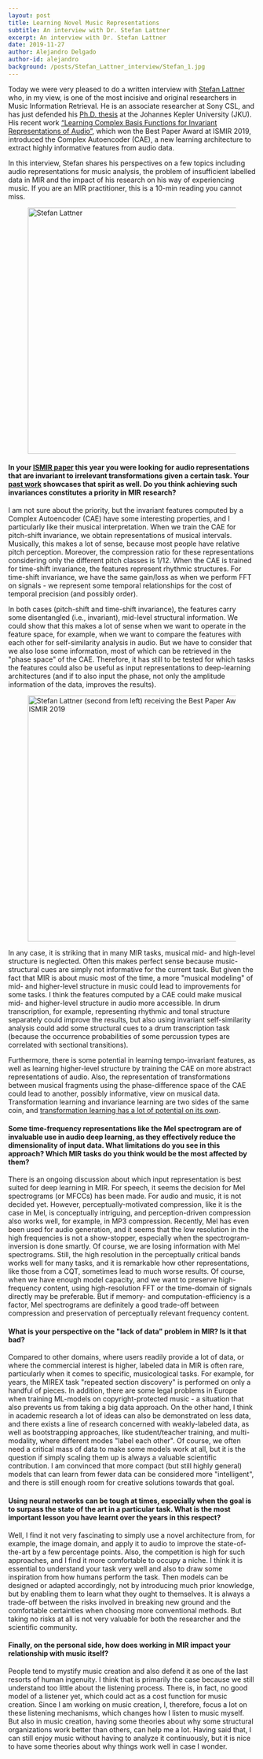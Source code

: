 ```yaml
---
layout: post
title: Learning Novel Music Representations
subtitle: An interview with Dr. Stefan Lattner
excerpt: An interview with Dr. Stefan Lattner
date: 2019-11-27
author: Alejandro Delgado
author-id: alejandro
background: /posts/Stefan_Lattner_interview/Stefan_1.jpg
---
```


Today we were very pleased to do a written interview with [Stefan Lattner](https://csl.sony.fr/team/dr-stefan-lattner/) who, in my view, is one of the most incisive and original researchers in Music Information Retrieval. He is an associate researcher at Sony CSL, and has just defended his [Ph.D. thesis](https://www.researchgate.net/publication/337482494_Modeling_Musical_Structure_with_Artificial_Neural_Networks) at the Johannes Kepler University (JKU). His recent work [“Learning Complex Basis Functions for Invariant Representations of Audio”](http://archives.ismir.net/ismir2019/paper/000085.pdf), which won the Best Paper Award at ISMIR 2019, introduced the Complex Autoencoder (CAE), a new learning architecture to extract highly informative features from audio data.

In this interview, Stefan shares his perspectives on a few topics including audio representations for music analysis, the problem of insufficient labelled data in MIR and the impact of his research on his way of experiencing music. If you are an MIR practitioner, this is a 10-min reading you cannot miss.

<figure class="figure w-100">
  <img src="{{ '/posts/Stefan_Lattner_interview/Stefan_2.jpg' | relative_url }}" alt="Stefan Lattner" class="figure-img img-fluid mx-auto d-flex" style="width: 500px;"/>
</figure>

#### In your [ISMIR paper](http://archives.ismir.net/ismir2019/paper/000085.pdf) this year you were looking for audio representations that are invariant to irrelevant transformations given a certain task. Your [past work](https://arxiv.org/pdf/1708.05325.pdf) showcases that spirit as well. Do you think achieving such invariances constitutes a priority in MIR research?

I am not sure about the priority, but the invariant features computed by a Complex Autoencoder (CAE) have some interesting properties, and I particularly like their musical interpretation. When we train the CAE for pitch-shift invariance, we obtain representations of musical intervals. Musically, this makes a lot of sense, because most people have relative pitch perception. Moreover, the compression ratio for these representations considering only the different pitch classes is 1/12. When the CAE is trained for time-shift invariance, the features represent rhythmic structures. For time-shift invariance, we have the same gain/loss as when we perform FFT on signals - we represent some temporal relationships for the cost of temporal precision (and possibly order).

In both cases (pitch-shift and time-shift invariance), the features carry some disentangled (i.e., invariant), mid-level structural information. We could show that this makes a lot of sense when we want to operate in the feature space, for example, when we want to compare the features with each other for self-similarity analysis in audio. But we have to consider that we also lose some information, most of which can be retrieved in the "phase space" of the CAE. Therefore, it has still to be tested for which tasks the features could also be useful as input representations to deep-learning architectures (and if to also input the phase, not only the amplitude information of the data, improves the results).

<figure class="figure w-100">
  <img src="{{ '/posts/Stefan_Lattner_interview/Stefan_3.jpg' | relative_url }}" alt="Stefan Lattner (second from left) receiving the Best Paper Award at ISMIR 2019" class="figure-img img-fluid mx-auto d-flex" style="width: 500px;"/>
</figure>

In any case, it is striking that in many MIR tasks, musical mid- and high-level structure is neglected. Often this makes perfect sense because music-structural cues are simply not informative for the current task. But given the fact that MIR is about music most of the time, a more "musical modeling" of mid- and higher-level structure in music could lead to improvements for some tasks. I think the features computed by a CAE could make musical mid- and higher-level structure in audio more accessible. In drum transcription, for example, representing rhythmic and tonal structure separately could improve the results, but also using invariant self-similarity analysis could add some structural cues to a drum transcription task (because the occurrence probabilities of some percussion types are correlated with sectional transitions). 

Furthermore, there is some potential in learning tempo-invariant features, as well as learning higher-level structure by training the CAE on more abstract representations of audio. Also, the representation of transformations between musical fragments using the phase-difference space of the CAE could lead to another, possibly informative, view on musical data. Transformation learning and invariance learning are two sides of the same coin, and [transformation learning has a lot of potential on its own](https://www.researchgate.net/publication/337482494_Modeling_Musical_Structure_with_Artificial_Neural_Networks).

#### Some time-frequency representations like the Mel spectrogram are of invaluable use in audio deep learning, as they effectively reduce the dimensionality of input data. What limitations do you see in this approach? Which MIR tasks do you think would be the most affected by them?

There is an ongoing discussion about which input representation is best suited for deep learning in MIR. For speech, it seems the decision for Mel spectrograms (or MFCCs) has been made. For audio and music, it is not decided yet. However, perceptually-motivated compression, like it is the case in Mel, is conceptually intriguing, and perception-driven compression also works well, for example, in MP3 compression. Recently, Mel has even been used for audio generation, and it seems that the low resolution in the high frequencies is not a show-stopper, especially when the spectrogram-inversion is done smartly. Of course, we are losing information with Mel spectrograms. Still, the high resolution in the perceptually critical bands works well for many tasks, and it is remarkable how other representations, like those from a CQT, sometimes lead to much worse results. Of course, when we have enough model capacity, and we want to preserve high-frequency content, using high-resolution FFT or the time-domain of signals directly may be preferable. But if memory- and computation-efficiency is a factor, Mel spectrograms are definitely a good trade-off between compression and preservation of perceptually relevant frequency content.

#### What is your perspective on the "lack of data" problem in MIR? Is it that bad?

Compared to other domains, where users readily provide a lot of data, or where the commercial interest is higher, labeled data in MIR is often rare, particularly when it comes to specific, musicological tasks. For example, for years, the MIREX task "repeated section discovery" is performed on only a handful of pieces. In addition, there are some legal problems in Europe when training ML-models on copyright-protected music - a situation that also prevents us from taking a big data approach. On the other hand, I think in academic research a lot of ideas can also be demonstrated on less data, and there exists a line of research concerned with weakly-labeled data, as well as bootstrapping approaches, like student/teacher training, and multi-modality, where different modes "label each other". Of course, we often need a critical mass of data to make some models work at all, but it is the question if simply scaling them up is always a valuable scientific contribution. I am convinced that more compact (but still highly general) models that can learn from fewer data can be considered more "intelligent", and there is still enough room for creative solutions towards that goal.

#### Using neural networks can be tough at times, especially when the goal is to surpass the state of the art in a particular task. What is the most important lesson you have learnt over the years in this respect?

Well, I find it not very fascinating to simply use a novel architecture from, for example, the image domain, and apply it to audio to improve the state-of-the-art by a few percentage points. Also, the competition is high for such approaches, and I find it more comfortable to occupy a niche. I think it is essential to understand your task very well and also to draw some inspiration from how humans perform the task. Then models can be designed or adapted accordingly, not by introducing much prior knowledge, but by enabling them to learn what they ought to themselves. It is always a trade-off between the risks involved in breaking new ground and the comfortable certainties when choosing more conventional methods. But taking no risks at all is not very valuable for both the researcher and the scientific community.

#### Finally, on the personal side, how does working in MIR impact your relationship with music itself?

People tend to mystify music creation and also defend it as one of the last resorts of human ingenuity. I think that is primarily the case because we still understand too little about the listening process. There is, in fact, no good model of a listener yet, which could act as a cost function for music creation. Since I am working on music creation, I, therefore, focus a lot on these listening mechanisms, which changes how I listen to music myself. But also in music creation, having some theories about why some structural organizations work better than others, can help me a lot. Having said that, I can still enjoy music without having to analyze it continuously, but it is nice to have some theories about why things work well in case I wonder.
